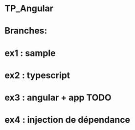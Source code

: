 # TP_Angular

# Branches:
# ex1 : sample
# ex2 : typescript
# ex3 : angular + app TODO
# ex4 : injection de dépendance
